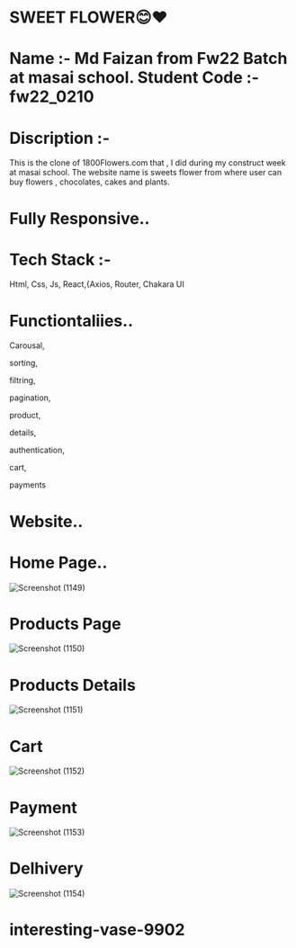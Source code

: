 
# SWEET FLOWER😊❤️
# Name :- Md Faizan from Fw22 Batch at masai school. Student Code :- fw22_0210

# Discription :- 
This is the clone of 1800Flowers.com that , I did during my construct week at masai school.
The website name is sweets flower from where user can buy flowers , chocolates, cakes and plants.

# Fully Responsive..

# Tech Stack :-
Html,
Css,
Js,
React,{Axios, Router,
Chakara UI

# Functiontaliies..
Carousal,

sorting,

filtring,

pagination,

product,

details,

authentication,

cart,

payments

# Website..

# Home Page..
![Screenshot (1149)](https://user-images.githubusercontent.com/106812942/221487227-7d71d56f-d5d3-432d-b0ad-693a459128db.png)

# Products Page
![Screenshot (1150)](https://user-images.githubusercontent.com/106812942/221487682-0ee6a2ba-f81a-461e-b739-c45e02e4510b.png)


# Products Details
![Screenshot (1151)](https://user-images.githubusercontent.com/106812942/221487718-00319f76-4d5f-4235-be50-e02c1c6ee08a.png)

# Cart
![Screenshot (1152)](https://user-images.githubusercontent.com/106812942/221487747-34b7ed38-4743-4eb7-af27-549cfd0c74d0.png)

# Payment
![Screenshot (1153)](https://user-images.githubusercontent.com/106812942/221487830-0e5b289d-3826-4da8-8d68-049d1a6ae879.png)

# Delhivery
![Screenshot (1154)](https://user-images.githubusercontent.com/106812942/221487890-94abb563-f91f-4216-8e60-a1f51e996bec.png)


# interesting-vase-9902
